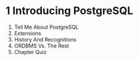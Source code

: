 # 1 Introducing PostgreSQL

1. Tell Me About PostgreSQL
2. Extensions
3. History And Recognitions
4. ORDBMS Vs. The Rest
5. Chapter Quiz
